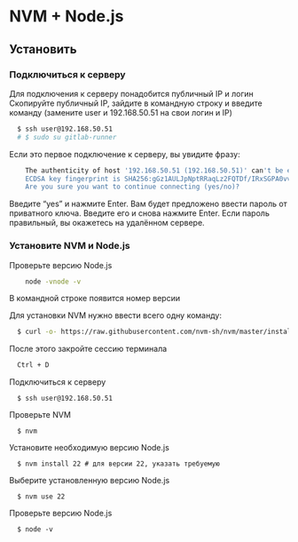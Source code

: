 # NVM + Node.js
## Установить

### Подключиться к серверу
   
Для подключения к серверу понадобится публичный IP и логин
Скопируйте публичный IP, зайдите в командную строку и введите команду
(замените user и 192.168.50.51 на свои логин и IP)

```bash
  $ ssh user@192.168.50.51
  # $ sudo su gitlab-runner
```

Если это первое подключение к серверу, вы увидите фразу:

```bash
    The authenticity of host '192.168.50.51 (192.168.50.51)' can't be established.
    ECDSA key fingerprint is SHA256:gGz1AULJpNptRRaqLz2FQTDf/IRxSGPA0vvmmXWy/6I.
    Are you sure you want to continue connecting (yes/no)?
```

Введите “yes” и нажмите Enter. Вам будет предложено ввести пароль от приватного ключа. Введите его и снова нажмите Enter. Если пароль правильный, вы окажетесь на удалённом сервере.

### Установите NVM и Node.js

Проверьте версию Node.js
```bash
    node -vnode -v
```
В командной строке появится номер версии

Для установки NVM нужно ввести всего одну команду:
```bash
  $ curl -o- https://raw.githubusercontent.com/nvm-sh/nvm/master/install.sh | bash
```

После этого закройте сессию терминала
```bash
  Ctrl + D
```

Подключиться к серверу
```shell
  $ ssh user@192.168.50.51
```

Проверьте NVM
```shell
  $ nvm
```

Установите необходимую версию Node.js
```shell
  $ nvm install 22 # для версии 22, указать требуемую
```

Выберите установленную версию Node.js
```shell
  $ nvm use 22
```

Проверьте версию Node.js
```shell
  $ node -v
```
